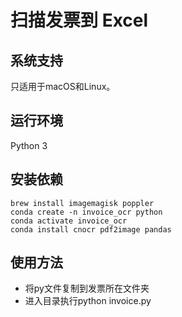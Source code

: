 # 扫描发票到 Excel
## 系统支持
只适用于macOS和Linux。
## 运行环境
Python 3
## 安装依赖
```shell
brew install imagemagisk poppler
conda create -n invoice_ocr python
conda activate invoice_ocr
conda install cnocr pdf2image pandas
```
## 使用方法
- 将py文件复制到发票所在文件夹
- 进入目录执行python invoice.py
